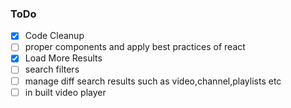 ### ToDo

- [x] Code Cleanup 
- [ ] proper components and apply best practices of react
- [x] Load More Results
- [ ] search filters
- [ ] manage diff search results such as video,channel,playlists etc
- [ ] in built video player
